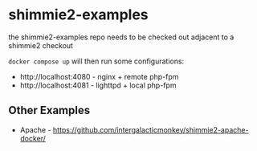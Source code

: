 # shimmie2-examples

the shimmie2-examples repo needs to be checked out adjacent to a shimmie2 checkout

`docker compose up` will then run some configurations:

* http://localhost:4080 - nginx + remote php-fpm
* http://localhost:4081 - lighttpd + local php-fpm

## Other Examples
* Apache - https://github.com/intergalacticmonkey/shimmie2-apache-docker/

